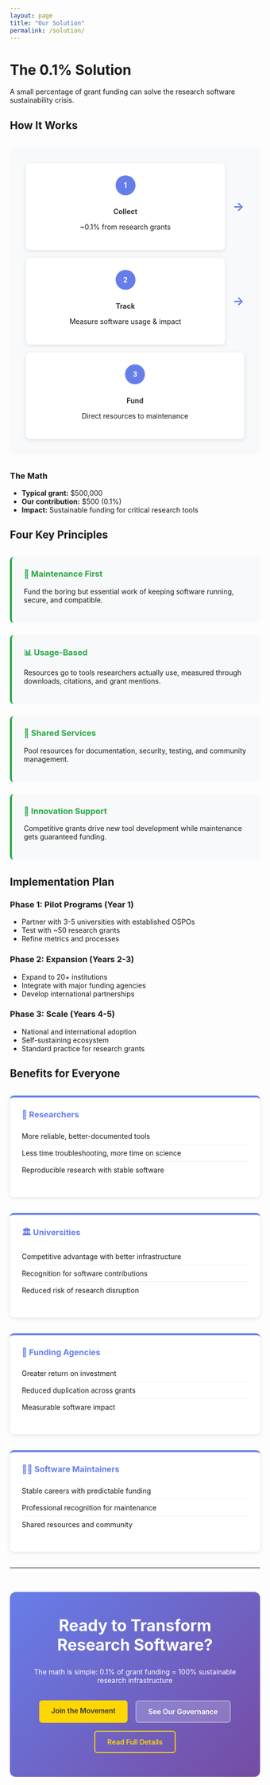 ```yaml
---
layout: page
title: "Our Solution"
permalink: /solution/
---
```


# The 0.1% Solution

A small percentage of grant funding can solve the research software sustainability crisis.

## How It Works

<div class="model-overview">
  <div class="funding-flow">
    <div class="flow-step">
      <span class="step-number">1</span>
      <h4>Collect</h4>
      <p>~0.1% from research grants</p>
    </div>
    <div class="flow-arrow">→</div>
    <div class="flow-step">
      <span class="step-number">2</span>
      <h4>Track</h4>
      <p>Measure software usage & impact</p>
    </div>
    <div class="flow-arrow">→</div>
    <div class="flow-step">
      <span class="step-number">3</span>
      <h4>Fund</h4>
      <p>Direct resources to maintenance</p>
    </div>
  </div>
</div>

### The Math
- **Typical grant:** $500,000
- **Our contribution:** $500 (0.1%)
- **Impact:** Sustainable funding for critical research tools

## Four Key Principles

<div class="principles-grid">
  <div class="principle-item">
    <h3>🔧 Maintenance First</h3>
    <p>Fund the boring but essential work of keeping software running, secure, and compatible.</p>
  </div>
  
  <div class="principle-item">
    <h3>📊 Usage-Based</h3>
    <p>Resources go to tools researchers actually use, measured through downloads, citations, and grant mentions.</p>
  </div>
  
  <div class="principle-item">
    <h3>🤝 Shared Services</h3>
    <p>Pool resources for documentation, security, testing, and community management.</p>
  </div>
  
  <div class="principle-item">
    <h3>🎯 Innovation Support</h3>
    <p>Competitive grants drive new tool development while maintenance gets guaranteed funding.</p>
  </div>
</div>

## Implementation Plan

### Phase 1: Pilot Programs (Year 1)
- Partner with 3-5 universities with established OSPOs
- Test with ~50 research grants
- Refine metrics and processes

### Phase 2: Expansion (Years 2-3)
- Expand to 20+ institutions
- Integrate with major funding agencies
- Develop international partnerships

### Phase 3: Scale (Years 4-5)
- National and international adoption
- Self-sustaining ecosystem
- Standard practice for research grants

## Benefits for Everyone

<div class="benefits-grid">
  <div class="benefit-group">
    <h3>🔬 Researchers</h3>
    <ul>
      <li>More reliable, better-documented tools</li>
      <li>Less time troubleshooting, more time on science</li>
      <li>Reproducible research with stable software</li>
    </ul>
  </div>
  
  <div class="benefit-group">
    <h3>🏛️ Universities</h3>
    <ul>
      <li>Competitive advantage with better infrastructure</li>
      <li>Recognition for software contributions</li>
      <li>Reduced risk of research disruption</li>
    </ul>
  </div>
  
  <div class="benefit-group">
    <h3>💼 Funding Agencies</h3>
    <ul>
      <li>Greater return on investment</li>
      <li>Reduced duplication across grants</li>
      <li>Measurable software impact</li>
    </ul>
  </div>
  
  <div class="benefit-group">
    <h3>👩‍💻 Software Maintainers</h3>
    <ul>
      <li>Stable careers with predictable funding</li>
      <li>Professional recognition for maintenance</li>
      <li>Shared resources and community</li>
    </ul>
  </div>
</div>

---

<div class="solution-cta">
  <h2>Ready to Transform Research Software?</h2>
  <p>The math is simple: 0.1% of grant funding = 100% sustainable research infrastructure</p>
  
  <div class="cta-buttons">
    <a href="/get-involved" class="btn btn-primary">Join the Movement</a>
    <a href="/governance" class="btn btn-secondary">See Our Governance</a>
    <a href="https://github.com/OpenScience-Collective/osc" class="btn btn-outline">Read Full Details</a>
  </div>
</div>

<style>
.model-overview {
  background: #f8f9fa;
  padding: 2rem;
  border-radius: 12px;
  margin: 2rem 0;
}

.funding-flow {
  display: flex;
  align-items: center;
  justify-content: center;
  flex-wrap: wrap;
  gap: 1rem;
}

.flow-step {
  background: white;
  padding: 1.5rem;
  border-radius: 8px;
  text-align: center;
  box-shadow: 0 2px 8px rgba(0,0,0,0.1);
  flex: 1;
  min-width: 200px;
}

.step-number {
  display: inline-block;
  width: 40px;
  height: 40px;
  background: #667eea;
  color: white;
  border-radius: 50%;
  line-height: 40px;
  font-weight: bold;
  margin-bottom: 1rem;
}

.flow-step h4 {
  margin: 0.5rem 0;
  color: #333;
}

.flow-arrow {
  font-size: 1.5rem;
  color: #667eea;
  font-weight: bold;
}

.principles-grid {
  display: grid;
  grid-template-columns: repeat(auto-fit, minmax(250px, 1fr));
  gap: 1.5rem;
  margin: 2rem 0;
}

.principle-item {
  background: #f8f9fa;
  padding: 1.5rem;
  border-radius: 8px;
  border-left: 4px solid #28a745;
}

.principle-item h3 {
  margin-top: 0;
  color: #28a745;
}

.benefits-grid {
  display: grid;
  grid-template-columns: repeat(auto-fit, minmax(250px, 1fr));
  gap: 2rem;
  margin: 2rem 0;
}

.benefit-group {
  background: white;
  padding: 1.5rem;
  border-radius: 8px;
  box-shadow: 0 2px 8px rgba(0,0,0,0.1);
  border-top: 4px solid #667eea;
}

.benefit-group h3 {
  margin-top: 0;
  color: #667eea;
}

.benefit-group ul {
  list-style: none;
  padding: 0;
}

.benefit-group li {
  padding: 0.5rem 0;
  border-bottom: 1px solid #f0f0f0;
}

.benefit-group li:last-child {
  border-bottom: none;
}

.solution-cta {
  background: linear-gradient(135deg, #667eea 0%, #764ba2 100%);
  color: white;
  padding: 3rem 2rem;
  border-radius: 12px;
  text-align: center;
  margin: 3rem 0;
}

.solution-cta h2 {
  margin-top: 0;
  font-size: 2rem;
}

.cta-buttons {
  display: flex;
  gap: 1rem;
  justify-content: center;
  flex-wrap: wrap;
  margin-top: 2rem;
}

.btn {
  padding: 12px 24px;
  border-radius: 6px;
  text-decoration: none;
  font-weight: 600;
  transition: all 0.3s ease;
  display: inline-block;
}

.btn-primary {
  background-color: #ffd700;
  color: #333;
}

.btn-primary:hover {
  background-color: #ffed4e;
  transform: translateY(-2px);
}

.btn-secondary {
  background-color: rgba(255,255,255,0.2);
  color: white;
  border: 2px solid rgba(255,255,255,0.3);
}

.btn-secondary:hover {
  background-color: rgba(255,255,255,0.3);
  transform: translateY(-2px);
}

.btn-outline {
  background-color: transparent;
  color: #ffd700;
  border: 2px solid #ffd700;
}

.btn-outline:hover {
  background-color: #ffd700;
  color: #333;
  transform: translateY(-2px);
}

@media (max-width: 768px) {
  .funding-flow {
    flex-direction: column;
  }
  
  .flow-arrow {
    transform: rotate(90deg);
  }
  
  .principles-grid,
  .benefits-grid {
    grid-template-columns: 1fr;
  }
  
  .cta-buttons {
    flex-direction: column;
    align-items: center;
  }
}
</style>